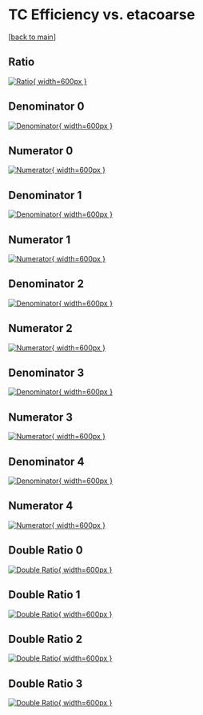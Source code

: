 # TC Efficiency vs. etacoarse

[[back to main](./)]



## Ratio

[![Ratio](../mtv/var/TC_base_13_1_eff_etacoarse.png){ width=600px }](../mtv/var/TC_base_13_1_eff_etacoarse.pdf)

## Denominator 0

[![Denominator](../mtv/den/TC_base_13_1_eff_etacoarse_den0.png){ width=600px }](../mtv/den/TC_base_13_1_eff_etacoarse_den0.pdf)

## Numerator 0

[![Numerator](../mtv/num/TC_base_13_1_eff_etacoarse_num0.png){ width=600px }](../mtv/num/TC_base_13_1_eff_etacoarse_num0.pdf)

## Denominator 1

[![Denominator](../mtv/den/TC_base_13_1_eff_etacoarse_den1.png){ width=600px }](../mtv/den/TC_base_13_1_eff_etacoarse_den1.pdf)

## Numerator 1

[![Numerator](../mtv/num/TC_base_13_1_eff_etacoarse_num1.png){ width=600px }](../mtv/num/TC_base_13_1_eff_etacoarse_num1.pdf)

## Denominator 2

[![Denominator](../mtv/den/TC_base_13_1_eff_etacoarse_den2.png){ width=600px }](../mtv/den/TC_base_13_1_eff_etacoarse_den2.pdf)

## Numerator 2

[![Numerator](../mtv/num/TC_base_13_1_eff_etacoarse_num2.png){ width=600px }](../mtv/num/TC_base_13_1_eff_etacoarse_num2.pdf)

## Denominator 3

[![Denominator](../mtv/den/TC_base_13_1_eff_etacoarse_den3.png){ width=600px }](../mtv/den/TC_base_13_1_eff_etacoarse_den3.pdf)

## Numerator 3

[![Numerator](../mtv/num/TC_base_13_1_eff_etacoarse_num3.png){ width=600px }](../mtv/num/TC_base_13_1_eff_etacoarse_num3.pdf)

## Denominator 4

[![Denominator](../mtv/den/TC_base_13_1_eff_etacoarse_den4.png){ width=600px }](../mtv/den/TC_base_13_1_eff_etacoarse_den4.pdf)

## Numerator 4

[![Numerator](../mtv/num/TC_base_13_1_eff_etacoarse_num4.png){ width=600px }](../mtv/num/TC_base_13_1_eff_etacoarse_num4.pdf)

## Double Ratio 0

[![Double Ratio](../mtv/ratio/TC_base_13_1_eff_etacoarse_ratio0.png){ width=600px }](../mtv/ratio/TC_base_13_1_eff_etacoarse_ratio0.pdf)

## Double Ratio 1

[![Double Ratio](../mtv/ratio/TC_base_13_1_eff_etacoarse_ratio1.png){ width=600px }](../mtv/ratio/TC_base_13_1_eff_etacoarse_ratio1.pdf)

## Double Ratio 2

[![Double Ratio](../mtv/ratio/TC_base_13_1_eff_etacoarse_ratio2.png){ width=600px }](../mtv/ratio/TC_base_13_1_eff_etacoarse_ratio2.pdf)

## Double Ratio 3

[![Double Ratio](../mtv/ratio/TC_base_13_1_eff_etacoarse_ratio3.png){ width=600px }](../mtv/ratio/TC_base_13_1_eff_etacoarse_ratio3.pdf)

